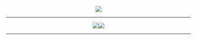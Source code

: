 <div align="center">
    <a href="https://hits.seeyoufarm.com"><img src="https://hits.seeyoufarm.com/api/count/incr/badge.svg?url=https%3A%2F%2Fgithub.com%2Fchoewy&count_bg=%235FF3C1&title_bg=%23555555&icon=about-dot-me.svg&icon_color=%23FFFFFF&title=HITS&edge_flat=false"/></a>
    <hr>
    <div style="width: 100%; display: flex; flex-direction: row; align-items:center; justify-content: center;">
    <img src="https://github-readme-stats.vercel.app/api/top-langs/?username=choewy&layout=compact">
    <img src="https://github-readme-stats.vercel.app/api?username=choewy">
    </div>
    <hr>
</div>

